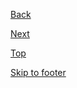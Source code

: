 <p>
    <a class="js-focus-me au-direction-link au-direction-link--dark" href="#">
        Back<span class="au-direction-link__arrow  au-direction-link__arrow--left" aria-hidden="true"></span>
    </a>
</p>
<p>
    <a class="js-focus-me au-direction-link au-direction-link--dark" href="#">
        Next<span class="au-direction-link__arrow" aria-hidden="true"></span>
    </a>
</p>
<p>
    <a class="js-focus-me au-direction-link au-direction-link--dark" href="#">
        Top<span class="au-direction-link__arrow au-direction-link__arrow--up" aria-hidden="true"></span>
    </a>
</p>
<p>
    <a class="js-focus-me au-direction-link au-direction-link--dark" href="#">
        Skip to footer<span class="au-direction-link__arrow au-direction-link__arrow--down" aria-hidden="true"></span>
    </a>
</p>
